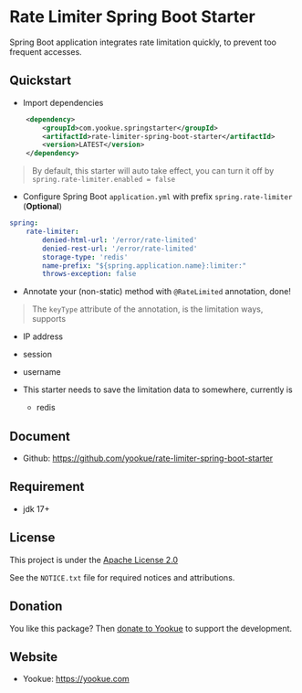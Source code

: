 # Rate Limiter Spring Boot Starter

Spring Boot application integrates rate limitation quickly, to prevent too frequent accesses.

## Quickstart

- Import dependencies

```xml
    <dependency>
        <groupId>com.yookue.springstarter</groupId>
        <artifactId>rate-limiter-spring-boot-starter</artifactId>
        <version>LATEST</version>
    </dependency>
```

> By default, this starter will auto take effect, you can turn it off by `spring.rate-limiter.enabled = false`

- Configure Spring Boot `application.yml` with prefix `spring.rate-limiter` (**Optional**)

```yml
spring:
    rate-limiter:
        denied-html-url: '/error/rate-limited'
        denied-rest-url: '/error/rate-limited'
        storage-type: 'redis'
        name-prefix: "${spring.application.name}:limiter:"
        throws-exception: false
```

- Annotate your (non-static)  method with `@RateLimited` annotation, done!

> The `keyType` attribute of the annotation, is the limitation ways, supports
  - IP address
  - session
  - username

- This starter needs to save the limitation data to somewhere, currently is
  - redis

## Document

- Github: https://github.com/yookue/rate-limiter-spring-boot-starter

## Requirement

- jdk 17+

## License

This project is under the [Apache License 2.0](https://www.apache.org/licenses/LICENSE-2.0)

See the `NOTICE.txt` file for required notices and attributions.

## Donation

You like this package? Then [donate to Yookue](https://yookue.com/public/donate) to support the development.

## Website

- Yookue: https://yookue.com
